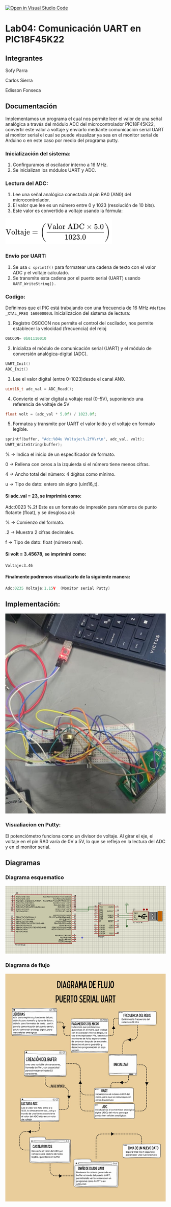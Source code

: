 [![Open in Visual Studio Code](https://classroom.github.com/assets/open-in-vscode-2e0aaae1b6195c2367325f4f02e2d04e9abb55f0b24a779b69b11b9e10269abc.svg)](https://classroom.github.com/online_ide?assignment_repo_id=19508560&assignment_repo_type=AssignmentRepo)
# Lab04: Comunicación UART en PIC18F45K22

## Integrantes

Sofy Parra

Carlos Sierra

Edisson Fonseca

## Documentación
Implementamos  un programa el cual nos permite leer el valor de una señal analógica a través del módulo ADC del microcontrolador PIC18F45K22, convertir este valor a voltaje y enviarlo mediante comunicación serial UART al monitor serial el cual se puede visualizar ya sea en el monitor serial de Arduino o en este caso por medio del programa putty. 

### Inicialización del sistema:
1. Confirguramos el  oscilador interno a 16 MHz.
2. Se inicializan los módulos UART y ADC.
### Lectura del ADC:
1. Lee una señal analógica conectada al pin RA0 (AN0) del microcontrolador.
2. El valor que lee  es un número entre 0 y 1023 (resolución de 10 bits).
3. Este valor es convertido a voltaje usando la fórmula:

![Esquematico uart](https://github.com/ECCI-microprocesadores/lab04-uart-g2-e1/blob/b0cf529045f8000e33a2f0713ee7b01376f31af2/imagenes/formula.png)

### Envío por UART:
1. Se usa ```c sprintf()``` para formatear una cadena de texto con el valor ADC y el voltaje calculado.
2. Se transmite esta cadena por el puerto serial (UART) usando ``` UART_WriteString().```
### Codigo:
 Definimos que el  PIC está trabajando con una frecuencia de 16 MHz
 ```#define _XTAL_FREQ 16000000UL``` 
 Inicializacion del sistema de lectura:
1. Registro OSCCON nos permite el control del oscilador, nos permite establecer la velocidad (frecuencia) del reloj
```c 
OSCCON= 0b01110010
```
2. Inicializa el módulo de comunicación serial (UART) y el módulo de conversión analógica-digital (ADC).
```c 
UART_Init()
ADC_Init()
```
3. Lee el valor digital (entre 0–1023)desde el canal AN0.
```c 
uint16_t adc_val = ADC_Read();
```
4. Convierte el valor digital a voltaje real (0–5V), suponiendo una referencia de voltaje de 5V
```c 
float volt = (adc_val * 5.0f) / 1023.0f;
```
5. Formatea y transmite por UART el valor leido y el voltaje en formato legible.
```c 
sprintf(buffer, "Adc:%04u Voltaje:%.2fV\r\n", adc_val, volt);
UART_WriteString(buffer);
```
% → Indica el inicio de un especificador de formato.

0 → Rellena con ceros a la izquierda si el número tiene menos cifras.

4 → Ancho total del número: 4 dígitos como mínimo.

u → Tipo de dato: entero sin signo (uint16_t).

#### Si adc_val = 23, se imprimirá como:
Adc:0023
%.2f
Este es un formato de impresión para números de punto flotante (float), y se desglosa así:

% → Comienzo del formato.

.2 → Muestra 2 cifras decimales.

f → Tipo de dato: float (número real).

#### Si volt = 3.45678, se imprimirá como:
    Voltaje:3.46
#### Finalmente podremos visualizarlo de la siguiente manera: 
```c 
Adc:0235 Voltaje:1.15V  (Monitor serial Putty)
```

## Implementación: 

![Montaje](https://github.com/ECCI-microprocesadores/lab04-uart-g2-e1/blob/e5e83744b1f735c9da46457d89507e6abeb4b129/imagenes/ImplementacionUART.png)

### Visualiacion en Putty:
El potenciómetro funciona como un divisor de voltaje. Al girar el eje, el voltaje en el pin RA0 varía de 0V a 5V, lo que se refleja en la lectura del ADC y en el monitor serial.


## Diagramas

### Diagrama esquematico

![Esquematico uart](https://github.com/ECCI-microprocesadores/lab04-uart-g2-e1/blob/b590df00dbe48c9765f13c197b50395f50089645/imagenes/UART.png)

### Diagrama de flujo
![Diagrama de flujo](https://github.com/ECCI-microprocesadores/lab04-uart-g2-e1/blob/7ad270ec55b76cc3f9ace54f70b7ac90650bdebd/imagenes/flujoUART.png)





